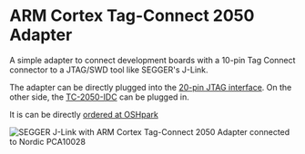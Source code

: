 # ARM Cortex Tag-Connect 2050 Adapter

A simple adapter to connect development boards with a 10-pin Tag Connect connector to a JTAG/SWD tool like SEGGER's J-Link.

The adapter can be directly plugged into the [20-pin JTAG interface](https://www.segger.com/products/debug-probes/j-link/technology/interface-description/). On the other side, the [TC-2050-IDC](https://www.tag-connect.com/TC2050-IDC) can be plugged in.

It is can be directly [ordered at OSHpark](https://oshpark.com/shared_projects/WIUZbvZ1)

![SEGGER J-Link with ARM Cortex Tag-Connect 2050 Adapter connected to Nordic PCA10028](xxx.jpg)

